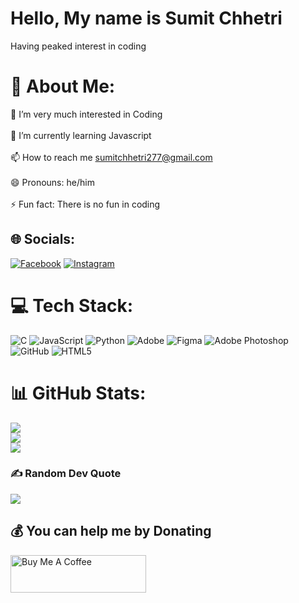 # Hello, My name is Sumit Chhetri
Having peaked interest in coding

# 💫 About Me:
👀 I’m very much interested in Coding<br><br>🌱 I’m currently learning Javascript<br><br>📫 How to reach me sumitchhetri277@gmail.com<br><br>😄 Pronouns: he/him<br><br>⚡ Fun fact: There is no fun in coding


## 🌐 Socials:
[![Facebook](https://img.shields.io/badge/Facebook-%231877F2.svg?logo=Facebook&logoColor=white)](https://facebook.com/SumitChhetri) [![Instagram](https://img.shields.io/badge/Instagram-%23E4405F.svg?logo=Instagram&logoColor=white)](https://instagram.com/SumitChhetri277) 

# 💻 Tech Stack:
![C](https://img.shields.io/badge/c-%2300599C.svg?style=for-the-badge&logo=c&logoColor=white) ![JavaScript](https://img.shields.io/badge/javascript-%23323330.svg?style=for-the-badge&logo=javascript&logoColor=%23F7DF1E) ![Python](https://img.shields.io/badge/python-3670A0?style=for-the-badge&logo=python&logoColor=ffdd54) ![Adobe](https://img.shields.io/badge/adobe-%23FF0000.svg?style=for-the-badge&logo=adobe&logoColor=white) ![Figma](https://img.shields.io/badge/figma-%23F24E1E.svg?style=for-the-badge&logo=figma&logoColor=white) ![Adobe Photoshop](https://img.shields.io/badge/adobe%20photoshop-%2331A8FF.svg?style=for-the-badge&logo=adobe%20photoshop&logoColor=white) ![GitHub](https://img.shields.io/badge/github-%23121011.svg?style=for-the-badge&logo=github&logoColor=white) ![HTML5](https://img.shields.io/badge/html5-%23E34F26.svg?style=for-the-badge&logo=html5&logoColor=white)
# 📊 GitHub Stats:
![](https://github-readme-stats.vercel.app/api?username=JurgenHonest&theme=dark&hide_border=false&include_all_commits=true&count_private=true)<br/>
![](https://github-readme-streak-stats.herokuapp.com/?user=JurgenHonest&theme=dark&hide_border=false)<br/>
![](https://github-readme-stats.vercel.app/api/top-langs/?username=JurgenHonest&theme=dark&hide_border=false&include_all_commits=true&count_private=true&layout=compact)

### ✍️ Random Dev Quote
![](https://quotes-github-readme.vercel.app/api?type=vetical&theme=radical)



  ## 💰 You can help me by Donating
<a href="https://www.buymeacoffee.com/sumitchhety" target="_blank"><img src="https://cdn.buymeacoffee.com/buttons/v2/default-yellow.png" alt="Buy Me A Coffee" style="height: 60px !important;width: 217px !important;" ></a>
  


<!-- Proudly created with GPRM ( https://gprm.itsvg.in ) -->
